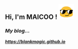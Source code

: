 <h2> Hi, I'm MAICOO ! <img src="https://raw.githubusercontent.com/blankmagic/blankmagic/main/IMG/github-cool.gif" width="50"></h2>

### <em><b>My blog...</b></em>

<em><b>https://blankmagic.github.io</b></em>
